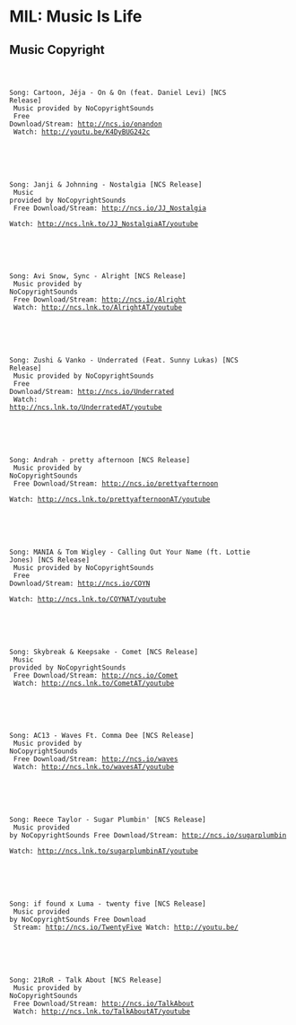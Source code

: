 # MIL: Music Is Life

## Music Copyright

<code>

Song: Cartoon, Jéja - On & On (feat. Daniel Levi) [NCS Release]<br>
Music provided by NoCopyrightSounds<br>
Free Download/Stream: http://ncs.io/onandon<br>
Watch: http://youtu.be/K4DyBUG242c

<br>

Song: Janji & Johnning - Nostalgia [NCS Release]<br>
Music provided by NoCopyrightSounds<br>
Free Download/Stream: http://ncs.io/JJ_Nostalgia<br>
Watch: http://ncs.lnk.to/JJ_NostalgiaAT/youtube

<br>

Song: Avi Snow, Sync - Alright [NCS Release]<br>
Music provided by NoCopyrightSounds<br>
Free Download/Stream: http://ncs.io/Alright<br>
Watch: http://ncs.lnk.to/AlrightAT/youtube

<br>

Song: Zushi & Vanko - Underrated (Feat. Sunny Lukas) [NCS Release]<br>
Music provided by NoCopyrightSounds<br>
Free Download/Stream: http://ncs.io/Underrated<br>
Watch: http://ncs.lnk.to/UnderratedAT/youtube

<br>

Song: Andrah - pretty afternoon [NCS Release]<br>
Music provided by NoCopyrightSounds<br>
Free Download/Stream: http://ncs.io/prettyafternoon<br>
Watch: http://ncs.lnk.to/prettyafternoonAT/youtube

<br>

Song: MANIA & Tom Wigley - Calling Out Your Name (ft. Lottie Jones) [NCS Release]<br>
Music provided by NoCopyrightSounds<br>
Free Download/Stream: http://ncs.io/COYN<br>
Watch: http://ncs.lnk.to/COYNAT/youtube

<br>

Song: Skybreak & Keepsake - Comet [NCS Release]<br>
Music provided by NoCopyrightSounds<br>
Free Download/Stream: http://ncs.io/Comet<br>
Watch: http://ncs.lnk.to/CometAT/youtube

<br>

Song: AC13 - Waves Ft. Comma Dee [NCS Release]<br>
Music provided by NoCopyrightSounds<br>
Free Download/Stream: http://ncs.io/waves<br>
Watch: http://ncs.lnk.to/wavesAT/youtube

<br>

Song: Reece Taylor - Sugar Plumbin' [NCS Release] <br>
Music provided by NoCopyrightSounds Free Download/Stream: http://ncs.io/sugarplumbin <br>
Watch: http://ncs.lnk.to/sugarplumbinAT/youtube

<br>

Song: if found x Luma - twenty five [NCS Release]<br>
Music provided by NoCopyrightSounds Free Download <br>
Stream: http://ncs.io/TwentyFive Watch: http://youtu.be/

<br>

Song: 21RoR - Talk About [NCS Release]<br>
Music provided by NoCopyrightSounds<br>
Free Download/Stream: http://ncs.io/TalkAbout<br>
Watch: http://ncs.lnk.to/TalkAboutAT/youtube

</code>
